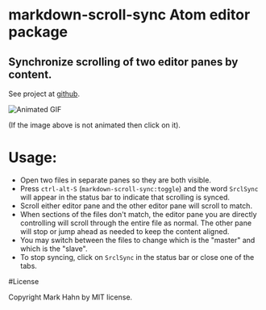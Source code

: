 # markdown-scroll-sync Atom editor package

Synchronize scrolling of two editor panes by content. 
--

See project at [github](https://github.com/mark-hahn/markdown-scroll-sync).

![Animated GIF](https://github.com/mark-hahn/markdown-scroll-sync/blob/master/scroll.gif?raw=true)

(If the image above is not animated then click on it).

# Usage:
- Open two files in separate panes so they are both visible.
- Press `ctrl-alt-S` (`markdown-scroll-sync:toggle`) and the word `SrclSync` will appear in the status bar to indicate that scrolling is synced.
- Scroll either editor pane and the other editor pane will scroll to match.
- When sections of the files don't match, the editor pane you are directly controlling will scroll through the entire file as normal.  The other pane will stop or jump ahead as needed to keep the content aligned.
- You may switch between the files to change which is the "master" and which is the "slave".
- To stop syncing, click on `SrclSync` in the status bar or close one of the tabs.

#License

Copyright Mark Hahn by MIT license.